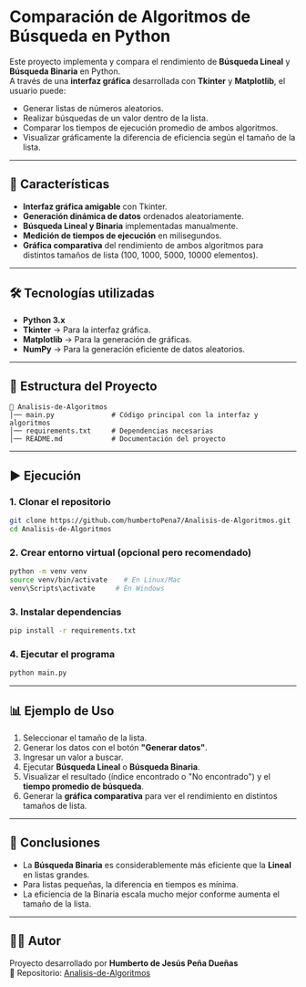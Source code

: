 # Comparación de Algoritmos de Búsqueda en Python

Este proyecto implementa y compara el rendimiento de **Búsqueda Lineal** y **Búsqueda Binaria** en Python.  
A través de una **interfaz gráfica** desarrollada con **Tkinter** y **Matplotlib**, el usuario puede:

- Generar listas de números aleatorios.
- Realizar búsquedas de un valor dentro de la lista.
- Comparar los tiempos de ejecución promedio de ambos algoritmos.
- Visualizar gráficamente la diferencia de eficiencia según el tamaño de la lista.

---

## 📌 Características

- **Interfaz gráfica amigable** con Tkinter.  
- **Generación dinámica de datos** ordenados aleatoriamente.  
- **Búsqueda Lineal y Binaria** implementadas manualmente.  
- **Medición de tiempos de ejecución** en milisegundos.  
- **Gráfica comparativa** del rendimiento de ambos algoritmos para distintos tamaños de lista (100, 1000, 5000, 10000 elementos).  

---

## 🛠️ Tecnologías utilizadas

- **Python 3.x**
- **Tkinter** → Para la interfaz gráfica.  
- **Matplotlib** → Para la generación de gráficas.  
- **NumPy** → Para la generación eficiente de datos aleatorios.  

---

## 📂 Estructura del Proyecto

```
📁 Analisis-de-Algoritmos
│── main.py              # Código principal con la interfaz y algoritmos
│── requirements.txt     # Dependencias necesarias
│── README.md            # Documentación del proyecto
```

---

## ▶️ Ejecución

### 1. Clonar el repositorio
```bash
git clone https://github.com/humbertoPena7/Analisis-de-Algoritmos.git
cd Analisis-de-Algoritmos
```

### 2. Crear entorno virtual (opcional pero recomendado)
```bash
python -m venv venv
source venv/bin/activate    # En Linux/Mac
venv\Scripts\activate     # En Windows
```

### 3. Instalar dependencias
```bash
pip install -r requirements.txt
```

### 4. Ejecutar el programa
```bash
python main.py
```

---

## 📊 Ejemplo de Uso

1. Seleccionar el tamaño de la lista.  
2. Generar los datos con el botón **"Generar datos"**.  
3. Ingresar un valor a buscar.  
4. Ejecutar **Búsqueda Lineal** o **Búsqueda Binaria**.  
5. Visualizar el resultado (índice encontrado o "No encontrado") y el **tiempo promedio de búsqueda**.  
6. Generar la **gráfica comparativa** para ver el rendimiento en distintos tamaños de lista.  

---

## 📖 Conclusiones

- La **Búsqueda Binaria** es considerablemente más eficiente que la **Lineal** en listas grandes.  
- Para listas pequeñas, la diferencia en tiempos es mínima.  
- La eficiencia de la Binaria escala mucho mejor conforme aumenta el tamaño de la lista.  

---

## 👨‍💻 Autor

Proyecto desarrollado por **Humberto de Jesús Peña Dueñas**  
🔗 Repositorio: [Analisis-de-Algoritmos](https://github.com/humbertoPena7/Analisis-de-Algoritmos.git)
